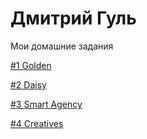 # Дмитрий Гуль
Мои домашние задания

[#1 Golden](https://guldmytro.github.io/golden/ "Мой первый сайт из PSD шаблона")

[#2 Daisy](https://guldmytro.github.io/daisy/ "Мой второй сайт из PSD шаблона")

[#3 Smart Agency](https://guldmytro.github.io/smart%20agency/ "Мой третий сайт из PSD шаблона")

[#4 Creatives](https://guldmytro.github.io/creatives/ "Мой четвертый сайт из PSD шаблона")
